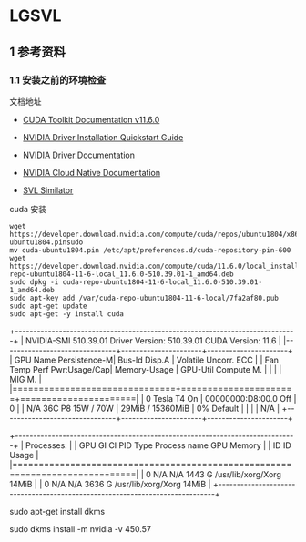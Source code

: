 # LGSVL

## 1 参考资料

### 1.1  安装之前的环境检查

文档地址

- [CUDA Toolkit Documentation v11.6.0](https://docs.nvidia.com/cuda/index.html)

- [NVIDIA Driver Installation Quickstart Guide](https://docs.nvidia.com/datacenter/tesla/index.html)
- [NVIDIA Driver Documentation](https://docs.nvidia.com/datacenter/tesla/index.html#nvidia-driver-documentation)
- [NVIDIA Cloud Native Documentation](https://docs.nvidia.com/datacenter/cloud-native/contents.html)
- [SVL Similator](https://www.svlsimulator.com/docs/)



cuda 安装

```shell
wget https://developer.download.nvidia.com/compute/cuda/repos/ubuntu1804/x86_64/cuda-ubuntu1804.pinsudo
mv cuda-ubuntu1804.pin /etc/apt/preferences.d/cuda-repository-pin-600
wget https://developer.download.nvidia.com/compute/cuda/11.6.0/local_installers/cuda-repo-ubuntu1804-11-6-local_11.6.0-510.39.01-1_amd64.deb
sudo dpkg -i cuda-repo-ubuntu1804-11-6-local_11.6.0-510.39.01-1_amd64.deb
sudo apt-key add /var/cuda-repo-ubuntu1804-11-6-local/7fa2af80.pub
sudo apt-get update
sudo apt-get -y install cuda
```



+-----------------------------------------------------------------------------+
| NVIDIA-SMI 510.39.01    Driver Version: 510.39.01    CUDA Version: 11.6     |
|-------------------------------+----------------------+----------------------+
| GPU  Name        Persistence-M| Bus-Id        Disp.A | Volatile Uncorr. ECC |
| Fan  Temp  Perf  Pwr:Usage/Cap|         Memory-Usage | GPU-Util  Compute M. |
|                               |                      |               MIG M. |
|===============================+======================+======================|
|   0  Tesla T4            On   | 00000000:D8:00.0 Off |                    0 |
| N/A   36C    P8    15W /  70W |     29MiB / 15360MiB |      0%      Default |
|                               |                      |                  N/A |
+-------------------------------+----------------------+----------------------+
                                                                               
+-----------------------------------------------------------------------------+
| Processes:                                                                  |
|  GPU   GI   CI        PID   Type   Process name                  GPU Memory |
|        ID   ID                                                   Usage      |
|=============================================================================|
|    0   N/A  N/A      1443      G   /usr/lib/xorg/Xorg                 14MiB |
|    0   N/A  N/A      3636      G   /usr/lib/xorg/Xorg                 14MiB |
+-----------------------------------------------------------------------------+

sudo apt-get install dkms

sudo dkms install -m nvidia -v 450.57



 
